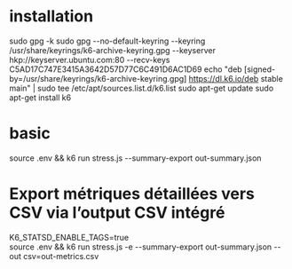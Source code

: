 # installation
sudo gpg -k
sudo gpg --no-default-keyring --keyring /usr/share/keyrings/k6-archive-keyring.gpg --keyserver hkp://keyserver.ubuntu.com:80 --recv-keys C5AD17C747E3415A3642D57D77C6C491D6AC1D69
echo "deb [signed-by=/usr/share/keyrings/k6-archive-keyring.gpg] https://dl.k6.io/deb stable main" | sudo tee /etc/apt/sources.list.d/k6.list
sudo apt-get update
sudo apt-get install k6


# basic
source .env && k6 run stress.js --summary-export out-summary.json

# Export métriques détaillées vers CSV via l’output CSV intégré
K6_STATSD_ENABLE_TAGS=true \
source .env && k6 run stress.js -e --summary-export out-summary.json --out csv=out-metrics.csv 